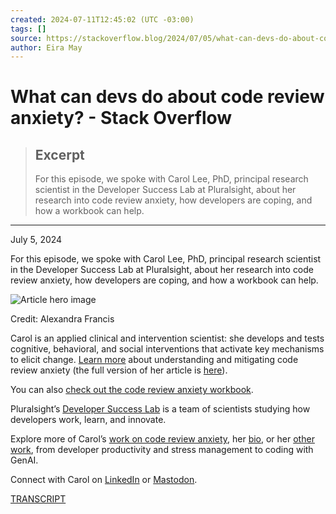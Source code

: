 ```yaml
---
created: 2024-07-11T12:45:02 (UTC -03:00)
tags: []
source: https://stackoverflow.blog/2024/07/05/what-can-devs-do-about-code-review-anxiety/?utm_campaign=the-overflow-newsletter&utm_medium=email&utm_source=iterable
author: Eira May
---
```


# What can devs do about code review anxiety? - Stack Overflow

> ## Excerpt
> For this episode, we spoke with Carol Lee, PhD, principal research scientist in the Developer Success Lab at Pluralsight, about her research into code review anxiety, how developers are coping, and how a workbook can help.

---
July 5, 2024

For this episode, we spoke with Carol Lee, PhD, principal research scientist in the Developer Success Lab at Pluralsight, about her research into code review anxiety, how developers are coping, and how a workbook can help.

![Article hero image](https://cdn.stackoverflow.co/images/jo7n4k8s/production/56c6dab9c7d1b66bc662c5f43ea9573418d94d17-2400x1260.webp?w=1200&h=630&auto=format&dpr=2)

Credit: Alexandra Francis

Carol is an applied clinical and intervention scientist: she develops and tests cognitive, behavioral, and social interventions that activate key mechanisms to elicit change. [Learn more](https://www.pluralsight.com/resources/blog/leadership/understanding-and-mitigating-code-review-anxiety) about understanding and mitigating code review anxiety (the full version of her article is [here](https://osf.io/preprints/psyarxiv/8k5a4)).

You can also [check out the code review anxiety workbook](https://developer-success-lab.gitbook.io/code-review-anxiety-workbook-1).

Pluralsight’s [Developer Success Lab](https://www.pluralsight.com/developer-success-lab) is a team of scientists studying how developers work, learn, and innovate.

Explore more of Carol’s [work on code review anxiety](https://www.carol-s-lee-phd.com/code-review-anxiety), her [bio](https://www.carol-s-lee-phd.com/bio), or her [other work](https://www.carol-s-lee-phd.com/work), from developer productivity and stress management to coding with GenAI.

Connect with Carol on [LinkedIn](http://linkedin.com/in/carol-lee-phd/) or [Mastodon](http://mastodon.social/@CSLee).

[TRANSCRIPT](https://the-stack-overflow-podcast.simplecast.com/episodes/what-can-devs-do-about-code-review-anxiety/transcript)
